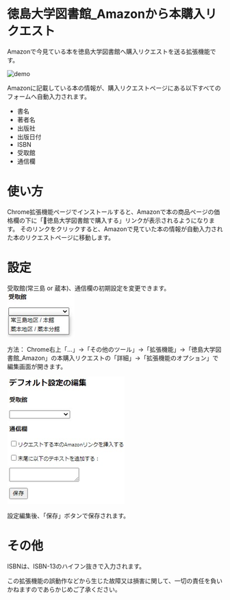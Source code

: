 # 徳島大学図書館_Amazonから本購入リクエスト
Amazonで今見ている本を徳島大学図書館へ購入リクエストを送る拡張機能です。

![demo](output.gif)

Amazonに記載している本の情報が、購入リクエストページにある以下すべてのフォームへ自動入力されます。
- 書名
- 著者名
- 出版社
- 出版日付
- ISBN
- 受取館
- 通信欄

# 使い方
Chrome拡張機能ページでインストールすると、Amazonで本の商品ページの価格欄の下に「🏫徳島大学図書館で購入する」リンクが表示されるようになります。
そのリンクをクリックすると、Amazonで見ていた本の情報が自動入力された本のリクエストページに移動します。

# 設定
受取館(常三島 or 蔵本)、通信欄の初期設定を変更できます。
![uketori](uketori.jpg)

方法：
Chrome右上「...」→「その他のツール」→「拡張機能」→「徳島大学図書館_Amazon」の本購入リクエストの「詳細」→「拡張機能のオプション」で編集画面が開きます。

![setting](defaultSetting.jpg)

設定編集後、「保存」ボタンで保存されます。

# その他
ISBNは、ISBN-13のハイフン抜きで入力されます。

この拡張機能の誤動作などから生じた故障又は損害に関して、一切の責任を負いかねますのであらかじめご了承ください。